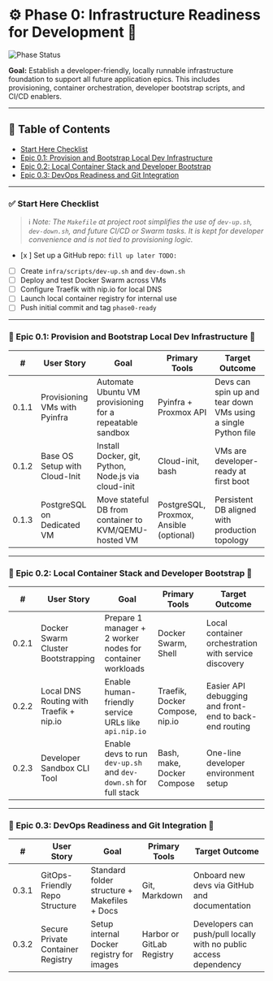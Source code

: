 # ⚙️ Phase 0: Infrastructure Readiness for Development 🐳

![Phase Status](https://img.shields.io/badge/Phase%200-In%20Progress-yellow)

**Goal:** Establish a developer-friendly, locally runnable infrastructure foundation to support all future application epics. This includes provisioning, container orchestration, developer bootstrap scripts, and CI/CD enablers.

---

## 📑 Table of Contents

* [Start Here Checklist](#-start-here-checklist)
* [Epic 0.1: Provision and Bootstrap Local Dev Infrastructure](#-epic-01-provision-and-bootstrap-local-dev-infrastructure-)
* [Epic 0.2: Local Container Stack and Developer Bootstrap](#-epic-02-local-container-stack-and-developer-bootstrap-)
* [Epic 0.3: DevOps Readiness and Git Integration](#-epic-03-devops-readiness-and-git-integration-)

---

### ✅ Start Here Checklist

> ℹ️ *Note: The `Makefile` at project root simplifies the use of `dev-up.sh`, `dev-down.sh`, and future CI/CD or Swarm tasks. It is kept for developer convenience and is not tied to provisioning logic.*

* [x ] Set up a GitHub repo: `fill up later TODO:`
* [ ] Create `infra/scripts/dev-up.sh` and `dev-down.sh`
* [ ] Deploy and test Docker Swarm across VMs
* [ ] Configure Traefik with nip.io for local DNS
* [ ] Launch local container registry for internal use
* [ ] Push initial commit and tag `phase0-ready`

---

### 🔹 Epic 0.1: Provision and Bootstrap Local Dev Infrastructure 🐳

| #     | **User Story**                | **Goal**                                                 | **Primary Tools**                       | **Target Outcome**                                            |
| ----- | ----------------------------- | -------------------------------------------------------- | --------------------------------------- | ------------------------------------------------------------- |
| 0.1.1 | Provisioning VMs with Pyinfra | Automate Ubuntu VM provisioning for a repeatable sandbox | Pyinfra + Proxmox API                   | Devs can spin up and tear down VMs using a single Python file |
| 0.1.2 | Base OS Setup with Cloud-Init | Install Docker, git, Python, Node.js via cloud-init      | Cloud-init, bash                        | VMs are developer-ready at first boot                         |
| 0.1.3 | PostgreSQL on Dedicated VM    | Move stateful DB from container to KVM/QEMU-hosted VM    | PostgreSQL, Proxmox, Ansible (optional) | Persistent DB aligned with production topology                |

---

### 🔹 Epic 0.2: Local Container Stack and Developer Bootstrap 🐳

| #     | **User Story**                          | **Goal**                                                        | **Primary Tools**               | **Target Outcome**                                     |
| ----- | --------------------------------------- | --------------------------------------------------------------- | ------------------------------- | ------------------------------------------------------ |
| 0.2.1 | Docker Swarm Cluster Bootstrapping      | Prepare 1 manager + 2 worker nodes for container workloads      | Docker Swarm, Shell             | Local container orchestration with service discovery   |
| 0.2.2 | Local DNS Routing with Traefik + nip.io | Enable human-friendly service URLs like `api.nip.io`            | Traefik, Docker Compose, nip.io | Easier API debugging and front-end to back-end routing |
| 0.2.3 | Developer Sandbox CLI Tool              | Enable devs to run `dev-up.sh` and `dev-down.sh` for full stack | Bash, make, Docker Compose      | One-line developer environment setup                   |

---

### 🔹 Epic 0.3: DevOps Readiness and Git Integration 🐳

| #     | **User Story**                    | **Goal**                                     | **Primary Tools**         | **Target Outcome**                                                |
| ----- | --------------------------------- | -------------------------------------------- | ------------------------- | ----------------------------------------------------------------- |
| 0.3.1 | GitOps-Friendly Repo Structure    | Standard folder structure + Makefiles + Docs | Git, Markdown             | Onboard new devs via GitHub and documentation                     |
| 0.3.2 | Secure Private Container Registry | Setup internal Docker registry for images    | Harbor or GitLab Registry | Developers can push/pull locally with no public access dependency |
